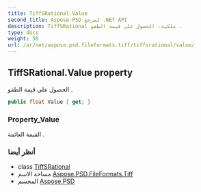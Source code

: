 ```yaml
---
title: TiffSRational.Value
second_title: Aspose.PSD لمرجع .NET API
description: TiffSRational ملكية. الحصول على قيمة الطفو .
type: docs
weight: 50
url: /ar/net/aspose.psd.fileformats.tiff/tiffsrational/value/
---
```

## TiffSRational.Value property

الحصول على قيمة الطفو .

```csharp
public float Value { get; }
```

### Property_Value

القيمة العائمة .

### أنظر أيضا

* class [TiffSRational](../)
* مساحة الاسم [Aspose.PSD.FileFormats.Tiff](../../tiffsrational/)
* المجسم [Aspose.PSD](../../../)


